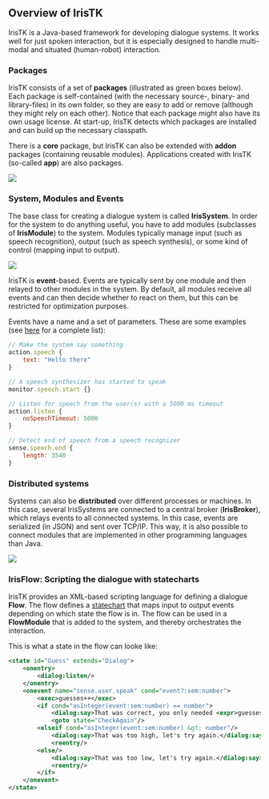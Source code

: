 ## Overview of IrisTK

IrisTK is a Java-based framework for developing dialogue systems. It works well for just spoken interaction, but it is especially designed to handle multi-modal and situated (human-robot) interaction. 

### Packages

IrisTK consists of a set of **packages** (illustrated as green boxes below). Each package is self-contained (with the necessary source-, binary- and library-files) in its own folder, so they are easy to add or remove (although they might rely on each other). Notice that each package might also have its own usage license. At start-up, IrisTK detects which packages are installed and can build up the necessary classpath. 

There is a **core** package, but IrisTK can also be extended with **addon** packages (containing reusable modules). Applications created with IrisTK (so-called **app**) are also packages. 

![](img/packages.png)

### System, Modules and Events

The base class for creating a dialogue system is called **IrisSystem**. In order for the system to do anything useful, you have to add modules (subclasses of **IrisModule**) to the system. Modules typically manage input (such as speech recognition), output (such as speech synthesis), or some kind of control (mapping input to output). 

![](img/system_and_modules.png)

IrisTK is **event**-based. Events are typically sent by one module and then relayed to other modules in the system. By default, all modules receive all events and can then decide whether to react on them, but this can be restricted for optimization purposes. 

Events have a name and a set of parameters. These are some examples (see [here](events.html) for a complete list):

```javascript
// Make the system say something
action.speech {
	text: "Hello there"
}

// A speech synthesizer has started to speak
monitor.speech.start {}

// Listen for speech from the user(s) with a 5000 ms timeout
action.listen {
	noSpeechTimeout: 5000
}

// Detect end of speech from a speech recognizer
sense.speech.end {
	length: 3540
}
```

### Distributed systems

Systems can also be **distributed** over different processes or machines. In this case, several IrisSystems are connected to a central broker (**IrisBroker**), which relays events to all connected systems. In this case, events are serialized (in JSON) and sent over TCP/IP. This way, it is also possible to connect modules that are implemented in other programming languages than Java.

![](img/distributed_systems.png)

### IrisFlow: Scripting the dialogue with statecharts

IrisTK provides an XML-based scripting language for defining a dialogue **Flow**. The flow defines a [statechart](http://en.wikipedia.org/wiki/UML_state_machine) that maps input to output events depending on which state the flow is in. The flow can be used in a **FlowModule** that is added to the system, and thereby orchestrates the interaction. 

This is what a state in the flow can looke like:

```xml
<state id="Guess" extends="Dialog">
	<onentry>
		<dialog:listen/>
	</onentry>
	<onevent name="sense.user.speak" cond="event?:sem:number">
		<exec>guesses++</exec>
		<if cond="asInteger(event:sem:number) == number">
			<dialog:say>That was correct, you only needed <expr>guesses</expr> guesses.</dialog:say>
			<goto state="CheckAgain"/>
		<elseif cond="asInteger(event:sem:number) &gt; number"/>
			<dialog:say>That was too high, let's try again.</dialog:say>
			<reentry/>
		<else/>
			<dialog:say>That was too low, let's try again.</dialog:say>
			<reentry/>
		</if>
	</onevent>
</state>
```
